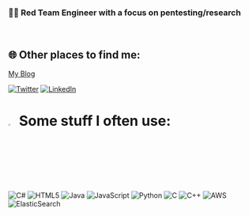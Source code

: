 <!-- This profile README.md was shamelessly made after seeing a Tiktok about it -->
<!-- What Doth Life??? -->
### 👨‍💻 Red Team Engineer with a focus on pentesting/research 
<br>


## 🌐 Other places to find me:

[My Blog](https://blog.amartinsec.com) 

[![Twitter](https://img.shields.io/badge/Twitter-%231DA1F2.svg?logo=Twitter&logoColor=white)](https://twitter.com/amartinsec) [![LinkedIn](https://img.shields.io/badge/LinkedIn-%230077B5.svg?logo=linkedin&logoColor=white)](https://linkedin.com/in/austin-martin-478ab012b) 

# <img src="https://i.ibb.co/xf0mjbD/bigbrain.png" width=3%> Some stuff I often use:
![C#](https://img.shields.io/badge/c%23-%23239120.svg?style=for-the-badge&logo=c-sharp&logoColor=white) ![HTML5](https://img.shields.io/badge/html5-%23E34F26.svg?style=for-the-badge&logo=html5&logoColor=white) ![Java](https://img.shields.io/badge/java-%23ED8B00.svg?style=for-the-badge&logo=java&logoColor=white) ![JavaScript](https://img.shields.io/badge/javascript-%23323330.svg?style=for-the-badge&logo=javascript&logoColor=%23F7DF1E) ![Python](https://img.shields.io/badge/python-3670A0?style=for-the-badge&logo=python&logoColor=ffdd54) ![C](https://img.shields.io/badge/c-%2300599C.svg?style=for-the-badge&logo=c&logoColor=white) ![C++](https://img.shields.io/badge/c++-%2300599C.svg?style=for-the-badge&logo=c%2B%2B&logoColor=white) ![AWS](https://img.shields.io/badge/AWS-%23FF9900.svg?style=for-the-badge&logo=amazon-aws&logoColor=white) ![ElasticSearch](https://img.shields.io/badge/-ElasticSearch-005571?style=for-the-badge&logo=elasticsearch)



